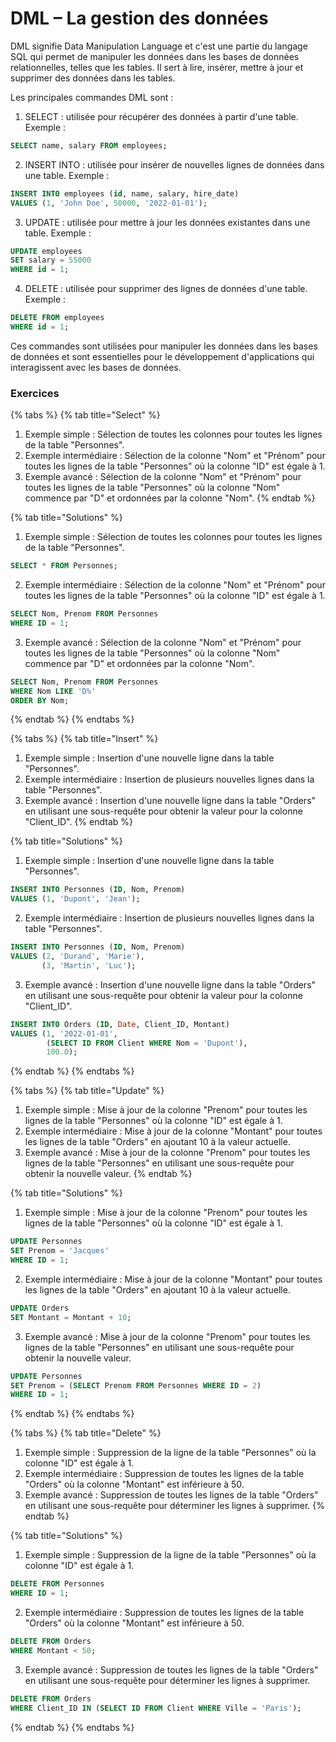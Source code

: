 # DML – La gestion des données

DML signifie Data Manipulation Language et c'est une partie du langage SQL qui permet de manipuler les données dans les bases de données relationnelles, telles que les tables. Il sert à lire, insérer, mettre à jour et supprimer des données dans les tables.

Les principales commandes DML sont :

1. SELECT : utilisée pour récupérer des données à partir d'une table. Exemple :

```sql
SELECT name, salary FROM employees;
```

2. INSERT INTO : utilisée pour insérer de nouvelles lignes de données dans une table. Exemple :

```sql
INSERT INTO employees (id, name, salary, hire_date)
VALUES (1, 'John Doe', 50000, '2022-01-01');
```

3. UPDATE : utilisée pour mettre à jour les données existantes dans une table. Exemple :

```sql
UPDATE employees
SET salary = 55000
WHERE id = 1;
```

4. DELETE : utilisée pour supprimer des lignes de données d'une table. Exemple :

```sql
DELETE FROM employees
WHERE id = 1;
```

Ces commandes sont utilisées pour manipuler les données dans les bases de données et sont essentielles pour le développement d'applications qui interagissent avec les bases de données.

### Exercices

{% tabs %}
{% tab title="Select" %}
1. Exemple simple : Sélection de toutes les colonnes pour toutes les lignes de la table "Personnes".
2. Exemple intermédiaire : Sélection de la colonne "Nom" et "Prénom" pour toutes les lignes de la table "Personnes" où la colonne "ID" est égale à 1.
3. Exemple avancé : Sélection de la colonne "Nom" et "Prénom" pour toutes les lignes de la table "Personnes" où la colonne "Nom" commence par "D" et ordonnées par la colonne "Nom".
{% endtab %}

{% tab title="Solutions" %}
1. Exemple simple : Sélection de toutes les colonnes pour toutes les lignes de la table "Personnes".

```sql
SELECT * FROM Personnes;
```

2. Exemple intermédiaire : Sélection de la colonne "Nom" et "Prénom" pour toutes les lignes de la table "Personnes" où la colonne "ID" est égale à 1.

```sql
SELECT Nom, Prenom FROM Personnes
WHERE ID = 1;
```

3. Exemple avancé : Sélection de la colonne "Nom" et "Prénom" pour toutes les lignes de la table "Personnes" où la colonne "Nom" commence par "D" et ordonnées par la colonne "Nom".

```sql
SELECT Nom, Prenom FROM Personnes
WHERE Nom LIKE 'D%'
ORDER BY Nom;
```
{% endtab %}
{% endtabs %}

{% tabs %}
{% tab title="Insert" %}
1. Exemple simple : Insertion d'une nouvelle ligne dans la table "Personnes".
2. Exemple intermédiaire : Insertion de plusieurs nouvelles lignes dans la table "Personnes".
3. Exemple avancé : Insertion d'une nouvelle ligne dans la table "Orders" en utilisant une sous-requête pour obtenir la valeur pour la colonne "Client\_ID".
{% endtab %}

{% tab title="Solutions" %}
1. Exemple simple : Insertion d'une nouvelle ligne dans la table "Personnes".

```sql
INSERT INTO Personnes (ID, Nom, Prenom)
VALUES (1, 'Dupont', 'Jean');
```

2. Exemple intermédiaire : Insertion de plusieurs nouvelles lignes dans la table "Personnes".

```sql
INSERT INTO Personnes (ID, Nom, Prenom)
VALUES (2, 'Durand', 'Marie'),
       (3, 'Martin', 'Luc');
```

3. Exemple avancé : Insertion d'une nouvelle ligne dans la table "Orders" en utilisant une sous-requête pour obtenir la valeur pour la colonne "Client\_ID".

```sql
INSERT INTO Orders (ID, Date, Client_ID, Montant)
VALUES (1, '2022-01-01', 
        (SELECT ID FROM Client WHERE Nom = 'Dupont'),
        100.0);
```
{% endtab %}
{% endtabs %}

{% tabs %}
{% tab title="Update" %}
1. Exemple simple : Mise à jour de la colonne "Prenom" pour toutes les lignes de la table "Personnes" où la colonne "ID" est égale à 1.
2. Exemple intermédiaire : Mise à jour de la colonne "Montant" pour toutes les lignes de la table "Orders" en ajoutant 10 à la valeur actuelle.
3. Exemple avancé : Mise à jour de la colonne "Prenom" pour toutes les lignes de la table "Personnes" en utilisant une sous-requête pour obtenir la nouvelle valeur.
{% endtab %}

{% tab title="Solutions" %}
1. Exemple simple : Mise à jour de la colonne "Prenom" pour toutes les lignes de la table "Personnes" où la colonne "ID" est égale à 1.

```sql
UPDATE Personnes
SET Prenom = 'Jacques'
WHERE ID = 1;
```

2. Exemple intermédiaire : Mise à jour de la colonne "Montant" pour toutes les lignes de la table "Orders" en ajoutant 10 à la valeur actuelle.

```sql
UPDATE Orders
SET Montant = Montant + 10;
```

3. Exemple avancé : Mise à jour de la colonne "Prenom" pour toutes les lignes de la table "Personnes" en utilisant une sous-requête pour obtenir la nouvelle valeur.

```sql
UPDATE Personnes
SET Prenom = (SELECT Prenom FROM Personnes WHERE ID = 2)
WHERE ID = 1;
```
{% endtab %}
{% endtabs %}

{% tabs %}
{% tab title="Delete" %}
1. Exemple simple : Suppression de la ligne de la table "Personnes" où la colonne "ID" est égale à 1.
2. Exemple intermédiaire : Suppression de toutes les lignes de la table "Orders" où la colonne "Montant" est inférieure à 50.
3. Exemple avancé : Suppression de toutes les lignes de la table "Orders" en utilisant une sous-requête pour déterminer les lignes à supprimer.
{% endtab %}

{% tab title="Solutions" %}
1. Exemple simple : Suppression de la ligne de la table "Personnes" où la colonne "ID" est égale à 1.

```sql
DELETE FROM Personnes
WHERE ID = 1;
```

2. Exemple intermédiaire : Suppression de toutes les lignes de la table "Orders" où la colonne "Montant" est inférieure à 50.

```sql
DELETE FROM Orders
WHERE Montant < 50;
```

3. Exemple avancé : Suppression de toutes les lignes de la table "Orders" en utilisant une sous-requête pour déterminer les lignes à supprimer.

```sql
DELETE FROM Orders
WHERE Client_ID IN (SELECT ID FROM Client WHERE Ville = 'Paris');
```
{% endtab %}
{% endtabs %}
